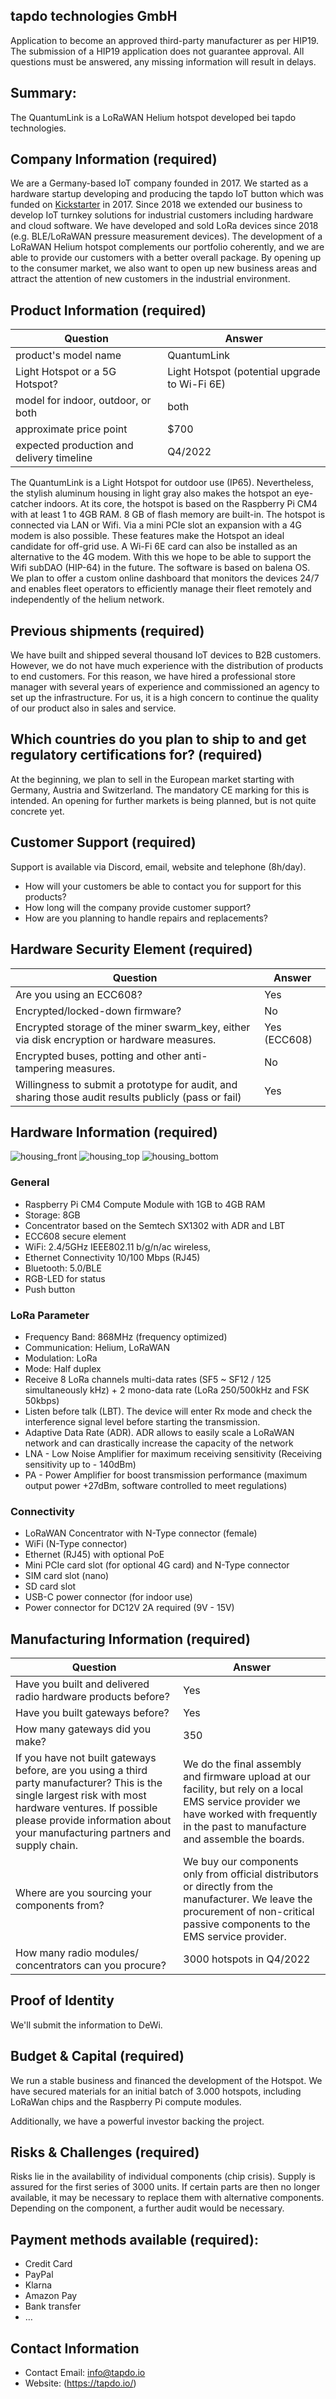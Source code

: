 ## tapdo technologies GmbH


Application to become an approved third-party manufacturer as per HIP19. The submission of a HIP19 application does not guarantee approval. All questions must be answered, any missing information will result in delays.
## Summary:
The QuantumLink is a LoRaWAN Helium hotspot developed bei tapdo technologies.  

## Company Information (required)
We are a Germany-based IoT company founded in 2017. We started as a hardware startup developing and producing the tapdo IoT button which was funded on [Kickstarter](https://www.kickstarter.com/projects/1550573257/tapdo-the-fingerprint-button-to-assign-over-20-fun) in 2017. 
Since 2018 we extended our business to develop IoT turnkey solutions for industrial customers including hardware and cloud software. We have developed and sold LoRa devices since 2018 (e.g. BLE/LoRaWAN pressure measurement devices). 
The development of a LoRaWAN Helium hotspot complements our portfolio coherently, and we are able to provide our customers with a better overall package.
By opening up to the consumer market, we also want to open up new business areas and attract the attention of new customers in the industrial environment.


## Product Information (required)

| Question                                  | Answer                                        |
|-------------------------------------------|-----------------------------------------------|
| product's model name                      | QuantumLink                                   |
| Light Hotspot or a 5G Hotspot?            | Light Hotspot (potential upgrade to Wi-Fi 6E) |
| model for indoor, outdoor, or both        | both                                          |
| approximate price point                   | $700                                          |
| expected production and delivery timeline | Q4/2022                                       |

The QuantumLink is a Light Hotspot for outdoor use (IP65). Nevertheless, the stylish aluminum housing in light gray also makes the hotspot an eye-catcher indoors. At its core, the hotspot is based on the Raspberry Pi CM4 with at least 1 to 4GB RAM. 8 GB of flash memory are built-in. The hotspot is connected via LAN or Wifi. Via a mini PCIe slot an expansion with a 4G modem is also possible. These features make the Hotspot an ideal candidate for off-grid use. A Wi-Fi 6E card can also be installed as an alternative to the 4G modem. With this we hope to be able to support the Wifi subDAO (HIP-64) in the future.
The software is based on balena OS. We plan to offer a custom online dashboard that monitors the devices 24/7 and enables fleet operators to efficiently manage their fleet remotely and independently of the helium network.

## Previous shipments (required)
We have built and shipped several thousand IoT devices to B2B customers. However, we do not have much experience with the distribution of products to end customers. 
For this reason, we have hired a professional store manager with several years of experience and commissioned an agency to set up the infrastructure. For us, it is a high concern to continue the quality of our product also in sales and service.

## Which countries do you plan to ship to and get regulatory certifications for? (required) 
At the beginning, we plan to sell in the European market starting with Germany, Austria and Switzerland. The mandatory CE marking for this is intended. An opening for further markets is being planned, but is not quite concrete yet.

## Customer Support (required)
Support is available via Discord, email, website and telephone (8h/day). 

* How will your customers be able to contact you for support for this products? 
* How long will the company provide customer support? 
* How are you planning to handle repairs and replacements? 


## Hardware Security Element (required)

| Question                                                                                              | Answer       |
|-------------------------------------------------------------------------------------------------------|--------------|
| Are you using an ECC608?                                                                              | Yes          |
| Encrypted/locked-down firmware?                                                                       | No           |
| Encrypted storage of the miner swarm_key, either via disk encryption or hardware measures.            | Yes (ECC608) |
| Encrypted buses, potting and other anti-tampering measures.                                           | No           |
| Willingness to submit a prototype for audit, and sharing those audit results publicly (pass or fail)  | Yes          |


## Hardware Information (required) 
![housing_front](tapdo-QuantumLink_front.webp)
![housing_top](tapdo-QuantumLink_top.webp)
![housing_bottom](tapdo-QuantumLink_bottom.webp)


### General
* Raspberry Pi CM4 Compute Module with 1GB to 4GB RAM 
* Storage: 8GB
* Concentrator based on the Semtech SX1302 with ADR and LBT
* ECC608 secure element
* WiFi: 2.4/5GHz IEEE802.11 b/g/n/ac wireless,
* Ethernet Connectivity 10/100 Mbps (RJ45)
* Bluetooth: 5.0/BLE
* RGB-LED for status
* Push button

### LoRa Parameter
* Frequency Band: 868MHz (frequency optimized)
* Communication: Helium, LoRaWAN
* Modulation: LoRa
* Mode: Half duplex
* Receive 8 LoRa channels multi-data rates (SF5 ~ SF12 / 125 simultaneously kHz) + 2 mono-data rate (LoRa 250/500kHz and FSK 50kbps)
* Listen before talk (LBT). The device will enter Rx mode and check the interference signal level before starting the transmission. 
* Adaptive Data Rate (ADR). ADR allows to easily scale a LoRaWAN network and can drastically increase the capacity of the network
* LNA - Low Noise Amplifier for maximum receiving sensitivity (Receiving sensitivity up to - 140dBm)
* PA - Power Amplifier for boost transmission performance (maximum output power +27dBm, software controlled to meet regulations)

### Connectivity
* LoRaWAN Concentrator with N-Type connector (female)
* WiFi (N-Type connector)
* Ethernet (RJ45) with optional PoE
* Mini PCIe card slot (for optional 4G card) and N-Type connector
* SIM card slot (nano)
* SD card slot
* USB-C power connector (for indoor use)
* Power connector for  DC12V 2A required  (9V - 15V)


## Manufacturing Information (required)
| Question                                                                                                                                                                                                                                 | Answer                                                                                                                                                                                    |
|------------------------------------------------------------------------------------------------------------------------------------------------------------------------------------------------------------------------------------------|-------------------------------------------------------------------------------------------------------------------------------------------------------------------------------------------|
| Have you built and delivered radio hardware products before?                                                                                                                                                                             | Yes                                                                                                                                                                                       |
| Have you built gateways before?                                                                                                                                                                                                          | Yes                                                                                                                                                                                       |
| How many gateways did you make?                                                                                                                                                                                                          | 350                                                                                                                                                                                       |
| If you have not built gateways before, are you using a third party manufacturer? This is the single largest risk with most hardware ventures. If possible please provide information about your manufacturing partners and supply chain. | We do the final assembly and firmware upload at our facility, but rely on a local EMS service provider we have worked with frequently in the past to manufacture and assemble the boards. |
| Where are you sourcing your components from?                                                                                                                                                                                             | We buy our components only from official distributors or directly from the manufacturer. We leave the procurement of non-critical passive components to the EMS service provider.         |
| How many radio modules/ concentrators can you procure?                                                                                                                                                                                   | 3000 hotspots in Q4/2022                                                                                                                                                                  |


## Proof of Identity
We'll submit the information to DeWi.

## Budget & Capital (required)
We run a stable business and financed the development of the Hotspot. We have secured materials for an initial batch of 3.000 hotspots, including LoRaWan chips and the Raspberry Pi compute modules.

Additionally, we have a powerful investor backing the project.

## Risks & Challenges (required)
Risks lie in the availability of individual components (chip crisis). Supply is assured for the first series of 3000 units. If certain parts are then no longer available, it may be necessary to replace them with alternative components. Depending on the component, a further audit would be necessary.

## Payment methods available (required):
* Credit Card
* PayPal
* Klarna
* Amazon Pay
* Bank transfer
* …

## Contact Information 
* Contact Email: [info@tapdo.io](mailto:info@tapdo.io)
* Website: (https://tapdo.io/)



